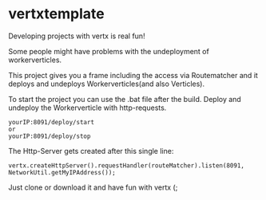 vertxtemplate
=============

Developing projects with vertx is real fun!



Some people might have problems with the undeployment of workerverticles.

This project gives you a frame including the access via Routematcher and it deploys and undeploys Workerverticles(and also Verticles).

To start the project you can use the .bat file after the build.
Deploy and undeploy the Workerverticle with http-requests.

    yourIP:8091/deploy/start
    or
    yourIP:8091/deploy/stop
  
  
The Http-Server gets created after this single line:

    vertx.createHttpServer().requestHandler(routeMatcher).listen(8091, NetworkUtil.getMyIPAddress());



Just clone or download it and have fun with vertx (;
